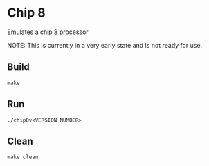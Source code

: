 # Chip 8
Emulates a chip 8 processor

NOTE: This is currently in a very early state and is not ready for use.  


## Build
```make```

## Run
```./chip8v<VERSION NUMBER>```

## Clean
```make clean```
